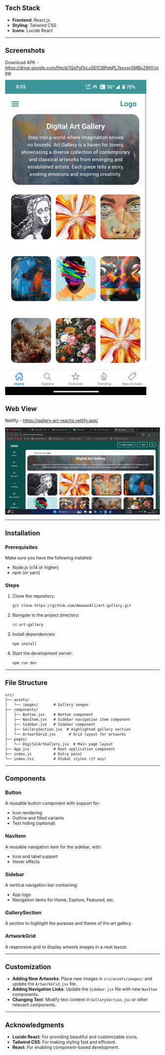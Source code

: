 ## Tech Stack
- **Frontend**: React.js
- **Styling**: Tailwind CSS
- **Icons**: Lucide React

---

## Screenshots

Download APK - https://drive.google.com/file/d/1QxPsFbLoSEfCBPebPL7exvsvSMBcZ6hY/view

![Mobile View](Art-Gallery-phone.jpeg)

## Web View

Netlify - https://gallery-art-reactjs.netlify.app/

![Web View](Art-Gallery-Web.png)

---

## Installation

### Prerequisites
Make sure you have the following installed:
- Node.js (v14 or higher)
- npm (or yarn)

### Steps
1. Clone the repository:
   ```bash
   git clone https://github.com/AmaaanAli/art-gallery.git
   ```
2. Navigate to the project directory:
   ```bash
   cd art-gallery
   ```
3. Install dependencies:
   ```bash
   npm install
   ```
4. Start the development server:
   ```bash
   npm run dev
   ```
   
---

## File Structure
```
src/
├── assets/
│   └── images/       # Gallery images
├── components/
│   ├── Button.jsx    # Button component
│   ├── NavItem.jsx   # Sidebar navigation item component
│   ├── Sidebar.jsx   # Sidebar component
│   ├── GallerySection.jsx  # Highlighted gallery section
│   └── ArtworkGrid.jsx      # Grid layout for artworks
├── pages/
│   └── DigitalArtGallery.jsx  # Main page layout
├── App.jsx           # Root application component
├── index.js          # Entry point
└── index.css         # Global styles (if any)
```

---

## Components

### Button
A reusable button component with support for:
- Icon rendering
- Outline and filled variants
- Text hiding (optional)

### NavItem
A reusable navigation item for the sidebar, with:
- Icon and label support
- Hover effects

### Sidebar
A vertical navigation bar containing:
- App logo
- Navigation items for Home, Explore, Featured, etc.

### GallerySection
A section to highlight the purpose and theme of the art gallery.

### ArtworkGrid
A responsive grid to display artwork images in a neat layout.

---

## Customization
- **Adding New Artworks**: Place new images in `src/assets/images/` and update the `ArtworkGrid.jsx` file.
- **Adding Navigation Links**: Update the `Sidebar.jsx` file with new `NavItem` components.
- **Changing Text**: Modify text content in `GallerySection.jsx` or other relevant components.

---

## Acknowledgments
- **Lucide React**: For providing beautiful and customizable icons.
- **Tailwind CSS**: For making styling fast and efficient.
- **React**: For enabling component-based development.

